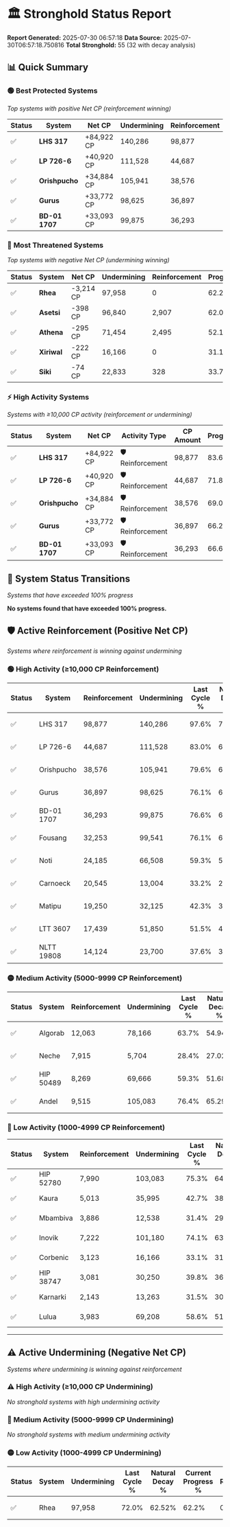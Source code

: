 # 🏛️ Stronghold Status Report

**Report Generated:** 2025-07-30 06:57:18
**Data Source:** 2025-07-30T06:57:18.750816
**Total Stronghold:** 55 (32 with decay analysis)

## 📊 Quick Summary

### 🟢 **Best Protected Systems**
*Top systems with positive Net CP (reinforcement winning)*

| Status | System | Net CP | Undermining | Reinforcement | Progress |
|--------|--------|--------|-------------|---------------|----------|
| ✅ | **LHS 317** | +84,922 CP | 140,286 | 98,877 | 83.6% |
| ✅ | **LP 726-6** | +40,920 CP | 111,528 | 44,687 | 71.8% |
| ✅ | **Orishpucho** | +34,884 CP | 105,941 | 38,576 | 69.0% |
| ✅ | **Gurus** | +33,772 CP | 98,625 | 36,897 | 66.2% |
| ✅ | **BD-01 1707** | +33,093 CP | 99,875 | 36,293 | 66.6% |

### 🔴 **Most Threatened Systems**
*Top systems with negative Net CP (undermining winning)*

| Status | System | Net CP | Undermining | Reinforcement | Progress |
|--------|--------|--------|-------------|---------------|----------|
| ✅ | **Rhea** | -3,214 CP | 97,958 | 0 | 62.2% |
| ✅ | **Asetsi** | -398 CP | 96,840 | 2,907 | 62.0% |
| ✅ | **Athena** | -295 CP | 71,454 | 2,495 | 52.1% |
| ✅ | **Xiriwal** | -222 CP | 16,166 | 0 | 31.1% |
| ✅ | **Siki** | -74 CP | 22,833 | 328 | 33.7% |

### ⚡ **High Activity Systems**
*Systems with ≥10,000 CP activity (reinforcement or undermining)*

| Status | System | Net CP | Activity Type | CP Amount | Progress |
|--------|--------|--------|---------------|-----------|----------|
| ✅ | **LHS 317** | +84,922 CP | 🛡️ Reinforcement | 98,877 | 83.6% |
| ✅ | **LP 726-6** | +40,920 CP | 🛡️ Reinforcement | 44,687 | 71.8% |
| ✅ | **Orishpucho** | +34,884 CP | 🛡️ Reinforcement | 38,576 | 69.0% |
| ✅ | **Gurus** | +33,772 CP | 🛡️ Reinforcement | 36,897 | 66.2% |
| ✅ | **BD-01 1707** | +33,093 CP | 🛡️ Reinforcement | 36,293 | 66.6% |
## 🔄 System Status Transitions
*Systems that have exceeded 100% progress*

**No systems found that have exceeded 100% progress.**

## 🛡️ Active Reinforcement (Positive Net CP)
*Systems where reinforcement is winning against undermining*

### 🟢 High Activity (≥10,000 CP Reinforcement)

| Status | System | Reinforcement | Undermining | Last Cycle % | Natural Decay % | Current Progress % | Current CP | Net CP | Activity |
|--------|--------|---------------|-------------|--------------|-----------------|-------------------|------------|--------|----------|
| ✅ | LHS 317 | 98,877 | 140,286 | 97.6% | 75.11% | 83.6% | 836,000 | +84,922 | 🟢 High Reinforcement |
| ✅ | LP 726-6 | 44,687 | 111,528 | 83.0% | 67.71% | 71.8% | 718,000 | +40,920 | 🟢 High Reinforcement |
| ✅ | Orishpucho | 38,576 | 105,941 | 79.6% | 65.51% | 69.0% | 690,000 | +34,884 | 🟢 High Reinforcement |
| ✅ | Gurus | 36,897 | 98,625 | 76.1% | 62.82% | 66.2% | 662,000 | +33,772 | 🟢 High Reinforcement |
| ✅ | BD-01 1707 | 36,293 | 99,875 | 76.6% | 63.29% | 66.6% | 665,999 | +33,093 | 🟢 High Reinforcement |
| ✅ | Fousang | 32,253 | 99,541 | 76.1% | 63.19% | 66.1% | 660,999 | +29,127 | 🟢 High Reinforcement |
| ✅ | Noti | 24,185 | 66,508 | 59.3% | 50.40% | 52.6% | 526,000 | +22,001 | 🟢 High Reinforcement |
| ✅ | Carnoeck | 20,545 | 13,004 | 33.2% | 29.87% | 31.9% | 319,000 | +20,334 | 🟢 High Reinforcement |
| ✅ | Matipu | 19,250 | 32,125 | 42.3% | 37.25% | 39.1% | 391,000 | +18,458 | 🟢 High Reinforcement |
| ✅ | LTT 3607 | 17,439 | 51,850 | 51.5% | 44.73% | 46.3% | 462,999 | +15,686 | 🟢 High Reinforcement |
| ✅ | NLTT 19808 | 14,124 | 23,700 | 37.6% | 33.87% | 35.2% | 352,000 | +13,271 | 🟢 High Reinforcement |

### 🟡 Medium Activity (5000-9999 CP Reinforcement)

| Status | System | Reinforcement | Undermining | Last Cycle % | Natural Decay % | Current Progress % | Current CP | Net CP | Activity |
|--------|--------|---------------|-------------|--------------|-----------------|-------------------|------------|--------|----------|
| ✅ | Algorab | 12,063 | 78,166 | 63.7% | 54.94% | 55.9% | 558,999 | +9,611 | 🟡 Medium Reinforcement |
| ✅ | Neche | 7,915 | 5,704 | 28.4% | 27.02% | 27.8% | 278,000 | +7,848 | 🟡 Medium Reinforcement |
| ✅ | HIP 50489 | 8,269 | 69,666 | 59.3% | 51.68% | 52.3% | 523,000 | +6,151 | 🟡 Medium Reinforcement |
| ✅ | Andel | 9,515 | 105,083 | 76.4% | 65.29% | 65.9% | 659,000 | +6,119 | 🟡 Medium Reinforcement |

### 🔴 Low Activity (1000-4999 CP Reinforcement)

| Status | System | Reinforcement | Undermining | Last Cycle % | Natural Decay % | Current Progress % | Current CP | Net CP | Activity |
|--------|--------|---------------|-------------|--------------|-----------------|-------------------|------------|--------|----------|
| ✅ | HIP 52780 | 7,990 | 103,083 | 75.3% | 64.53% | 65.0% | 650,000 | +4,694 | 🔵 Low Reinforcement |
| ✅ | Kaura | 5,013 | 35,995 | 42.7% | 38.70% | 39.1% | 391,000 | +3,983 | 🔵 Low Reinforcement |
| ✅ | Mbambiva | 3,886 | 12,538 | 31.4% | 29.72% | 30.1% | 301,000 | +3,778 | 🔵 Low Reinforcement |
| ✅ | Inovik | 7,222 | 101,180 | 74.1% | 63.64% | 64.0% | 640,000 | +3,595 | 🔵 Low Reinforcement |
| ✅ | Corbenic | 3,123 | 16,166 | 33.1% | 31.19% | 31.5% | 315,000 | +3,077 | 🔵 Low Reinforcement |
| ✅ | HIP 38747 | 3,081 | 30,250 | 39.8% | 36.56% | 36.8% | 368,000 | +2,417 | 🔵 Low Reinforcement |
| ✅ | Karnarki | 2,143 | 13,263 | 31.5% | 30.00% | 30.2% | 302,000 | +2,006 | 🔵 Low Reinforcement |
| ✅ | Lulua | 3,983 | 69,208 | 58.6% | 51.51% | 51.7% | 517,000 | +1,888 | 🔵 Low Reinforcement |


---

## ⚠️ Active Undermining (Negative Net CP)
*Systems where undermining is winning against reinforcement*

### ⚠️ High Activity (≥10,000 CP Undermining)

*No stronghold systems with high undermining activity*

### 🔶 Medium Activity (5000-9999 CP Undermining)

*No stronghold systems with medium undermining activity*

### 🟡 Low Activity (1000-4999 CP Undermining)

| Status | System | Undermining | Last Cycle % | Natural Decay % | Current Progress % | Reinforcement | Current CP | Net CP | Activity |
|--------|--------|-------------|--------------|-----------------|-------------------|---------------|------------|--------|----------|
| ✅ | Rhea | 97,958 | 72.0% | 62.52% | 62.2% | 0 | 622,000 | -3,214 | 🟡 Low Undermining |

